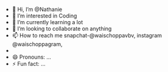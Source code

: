 - 👋 Hi, I’m @Nathanie
- 👀 I’m interested in Coding
- 🌱 I’m currently learning a lot
- 💞️ I’m looking to collaborate on anything
- 📫 How to reach me snapchat-@waischoppavbv, instagram @waischoppagram,
- 
- 😄 Pronouns: ...
- ⚡ Fun fact: ...

<!---
419CHOPPA/419CHOPPA is a ✨ special ✨ repository because its `README.md` (this file) appears on your GitHub profile.
You can click the Preview link to take a look at your changes.
--->
